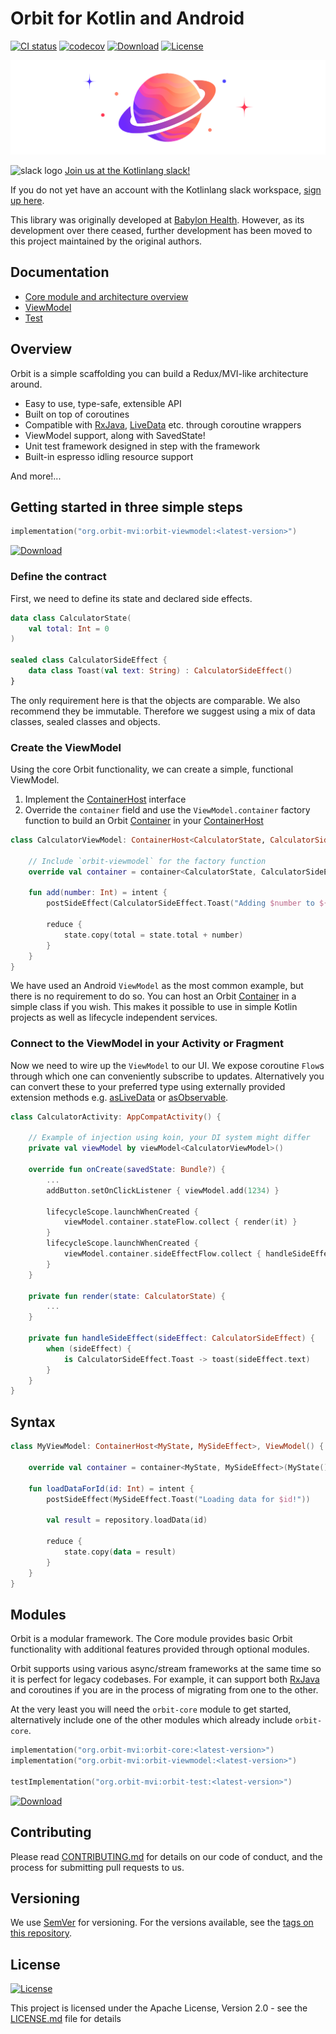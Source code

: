 # Orbit for Kotlin and Android

[![CI status](https://github.com/orbit-mvi/orbit-mvi/workflows/Android%20CI/badge.svg)](https://github.com/orbit-mvi/orbit-mvi/actions)
[![codecov](https://codecov.io/gh/orbit-mvi/orbit-mvi/branch/main/graph/badge.svg)](https://codecov.io/gh/orbit-mvi/orbit-mvi)
[![Download](https://img.shields.io/maven-central/v/org.orbit-mvi/orbit-core)](https://search.maven.org/artifact/org.orbit-mvi/orbit-core)
[![License](https://img.shields.io/badge/License-Apache%202.0-blue.svg)](LICENSE.md)

![Logo](images/logo.png)

![slack logo](images/slack-logo-icon.png) [Join us at the Kotlinlang slack!](https://kotlinlang.slack.com/messages/CPM6UMD2P)

If you do not yet have an account with the Kotlinlang slack workspace,
[sign up here](https://slack.kotlinlang.org).

This library was originally developed at [Babylon Health](https://github.com/babylonhealth/orbit-mvi).
However, as its development over there ceased, further development
has been moved to this project maintained by the original authors.

## Documentation

- [Core module and architecture overview](orbit-core/README.md)
- [ViewModel](orbit-viewmodel/README.md)
- [Test](orbit-test/README.md)

## Overview

Orbit is a simple scaffolding you can build a Redux/MVI-like architecture
around.

- Easy to use, type-safe, extensible API
- Built on top of coroutines
- Compatible with [RxJava](orbit-core/docs/rxjava.md), [LiveData](orbit-core/docs/livedata.md)
  etc. through coroutine wrappers
- ViewModel support, along with SavedState!
- Unit test framework designed in step with the framework
- Built-in espresso idling resource support

And more!...

## Getting started in three simple steps

```kotlin
implementation("org.orbit-mvi:orbit-viewmodel:<latest-version>")
```

[![Download](https://img.shields.io/maven-central/v/org.orbit-mvi/orbit-viewmodel)](https://search.maven.org/artifact/org.orbit-mvi/orbit-viewmodel)

### Define the contract

First, we need to define its state and declared side effects.

``` kotlin
data class CalculatorState(
    val total: Int = 0
)

sealed class CalculatorSideEffect {
    data class Toast(val text: String) : CalculatorSideEffect()
}
```

The only requirement here is that the objects are comparable. We also recommend
they be immutable. Therefore we suggest using a mix of data classes, sealed
classes and objects.

### Create the ViewModel

Using the core Orbit functionality, we can create a simple, functional
ViewModel.

1. Implement the
   [ContainerHost](orbit-core/src/commonMain/kotlin/org/orbitmvi/orbit/ContainerHost.kt)
   interface
1. Override the `container` field and use the `ViewModel.container` factory
   function to build an Orbit
   [Container](orbit-core/src/commonMain/kotlin/org/orbitmvi/orbit/Container.kt)
   in your
   [ContainerHost](orbit-core/src/commonMain/kotlin/org/orbitmvi/orbit/ContainerHost.kt)

``` kotlin
class CalculatorViewModel: ContainerHost<CalculatorState, CalculatorSideEffect>, ViewModel() {

    // Include `orbit-viewmodel` for the factory function
    override val container = container<CalculatorState, CalculatorSideEffect>(CalculatorState())

    fun add(number: Int) = intent {
        postSideEffect(CalculatorSideEffect.Toast("Adding $number to ${state.total}!"))

        reduce {
            state.copy(total = state.total + number)
        }
    }
}
```

We have used an Android `ViewModel` as the most common example, but there is no
requirement to do so. You can host an Orbit
[Container](orbit-core/src/commonMain/kotlin/org/orbitmvi/orbit/Container.kt)
in a simple class if you wish. This makes it possible to use in simple Kotlin
projects as well as lifecycle independent services.

### Connect to the ViewModel in your Activity or Fragment

Now we need to wire up the `ViewModel` to our UI. We expose coroutine
`Flow`s through which one can conveniently subscribe to updates.
Alternatively you can convert these to your preferred type using
externally provided extension methods e.g.
[asLiveData](https://developer.android.com/reference/kotlin/androidx/lifecycle/package-summary#(kotlinx.coroutines.flow.Flow).asLiveData(kotlin.coroutines.CoroutineContext,%20kotlin.Long))
or
[asObservable](https://kotlin.github.io/kotlinx.coroutines/kotlinx-coroutines-rx3/kotlinx.coroutines.rx3/kotlinx.coroutines.flow.-flow/as-observable.html).

``` kotlin
class CalculatorActivity: AppCompatActivity() {

    // Example of injection using koin, your DI system might differ
    private val viewModel by viewModel<CalculatorViewModel>()

    override fun onCreate(savedState: Bundle?) {
        ...
        addButton.setOnClickListener { viewModel.add(1234) }

        lifecycleScope.launchWhenCreated {
            viewModel.container.stateFlow.collect { render(it) }
        }
        lifecycleScope.launchWhenCreated {
            viewModel.container.sideEffectFlow.collect { handleSideEffect(it) }
        }
    }

    private fun render(state: CalculatorState) {
        ...
    }

    private fun handleSideEffect(sideEffect: CalculatorSideEffect) {
        when (sideEffect) {
            is CalculatorSideEffect.Toast -> toast(sideEffect.text)
        }
    }
}

```

## Syntax

``` kotlin
class MyViewModel: ContainerHost<MyState, MySideEffect>, ViewModel() {

    override val container = container<MyState, MySideEffect>(MyState())

    fun loadDataForId(id: Int) = intent {
        postSideEffect(MySideEffect.Toast("Loading data for $id!"))

        val result = repository.loadData(id)

        reduce {
            state.copy(data = result)
        }
    }
}
```

## Modules

Orbit is a modular framework. The Core module provides basic Orbit
functionality with additional features provided through optional modules.

Orbit supports using various async/stream frameworks at the same time so it is
perfect for legacy codebases. For example, it can support both [RxJava](orbit-core/docs/rxjava.md)
and coroutines if you are in the process of migrating from one to the other.

At the very least you will need the `orbit-core` module to get started,
alternatively include one of the other modules which already include
`orbit-core`.

```kotlin
implementation("org.orbit-mvi:orbit-core:<latest-version>")
implementation("org.orbit-mvi:orbit-viewmodel:<latest-version>")

testImplementation("org.orbit-mvi:orbit-test:<latest-version>")
```

[![Download](https://img.shields.io/maven-central/v/org.orbit-mvi/orbit-core)](https://search.maven.org/artifact/org.orbit-mvi/orbit-core)

## Contributing

Please read [CONTRIBUTING.md](CONTRIBUTING.md)
for details on our code of conduct, and the process for submitting pull
requests to us.

## Versioning

We use [SemVer](http://semver.org/) for versioning. For the versions
available, see the [tags on this repository](https://github.com/orbit-mvi/orbit-mvi/tags).

## License

[![License](https://img.shields.io/badge/License-Apache%202.0-blue.svg)](LICENSE.md)

This project is licensed under the Apache License, Version 2.0 - see the
[LICENSE.md](LICENSE.md) file for details
